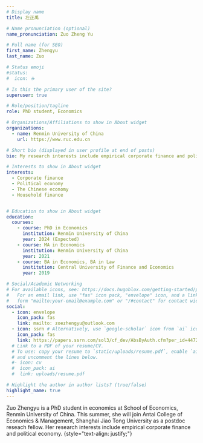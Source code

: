 ```yaml
---
# Display name
title: 左正禹

# Name pronunciation (optional)
name_pronunciation: Zuo Zheng Yu

# Full name (for SEO)
first_name: Zhengyu
last_name: Zuo

# Status emoji
#status:
#  icon: ☕️

# Is this the primary user of the site?
superuser: true

# Role/position/tagline
role: PhD student, Economics

# Organizations/Affiliations to show in About widget
organizations:
  - name: Renmin University of China
    url: https://www.ruc.edu.cn

# Short bio (displayed in user profile at end of posts)
bio: My research interests include empirical corporate finance and political economy. 

# Interests to show in About widget
interests:
  - Corporate finance 
  - Political economy
  - The Chinese economy
  - Household finance


# Education to show in About widget
education:
  courses:
    - course: PhD in Economics
      institution: Renmin University of China
      year: 2024 (Expected)
    - course: MA in Economics
      institution: Renmin University of China
      year: 2021
    - course: BA in Economics, BA in Law
      institution: Central University of Finance and Economics
      year: 2019

# Social/Academic Networking
# For available icons, see: https://docs.hugoblox.com/getting-started/page-builder/#icons
#   For an email link, use "fas" icon pack, "envelope" icon, and a link in the
#   form "mailto:your-email@example.com" or "/#contact" for contact widget.
social:
  - icon: envelope
    icon_pack: fas
    link: mailto: zoezhengyu@outlook.com 
  - icon: ssrn # Alternatively, use `google-scholar` icon from `ai` icon pack
    icon_pack: fas
    link: https://papers.ssrn.com/sol3/cf_dev/AbsByAuth.cfm?per_id=4472975 
  # Link to a PDF of your resume/CV.
  # To use: copy your resume to `static/uploads/resume.pdf`, enable `ai` icons in `params.yaml`,
  # and uncomment the lines below.
  #- icon: cv
  #  icon_pack: ai
  #  link: uploads/resume.pdf

# Highlight the author in author lists? (true/false)
highlight_name: true
---
```


Zuo Zhengyu is a PhD student in economics at School of Economics, Renmin University of China. This summer, she will join Antai College of Economics & Management, Shanghai Jiao Tong University as a postdoc reseach fellow. Her research interests include empirical corporate finance and political economy. 
{style="text-align: justify;"}

